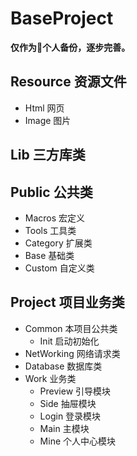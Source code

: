 # BaseProject
**仅作为个人备份，逐步完善。**

## Resource 资源文件
- Html 网页
- Image 图片

## Lib 三方库类

## Public 公共类
- Macros 宏定义
- Tools 工具类
- Category 扩展类
- Base 基础类
- Custom 自定义类

## Project 项目业务类
- Common 本项目公共类
	- Init 启动初始化
- NetWorking 网络请求类
- Database 数据库类
- Work 业务类
	- Preview 引导模块
	- Side 抽屉模块
	- Login 登录模块
	- Main 主模块
	- Mine 个人中心模块





